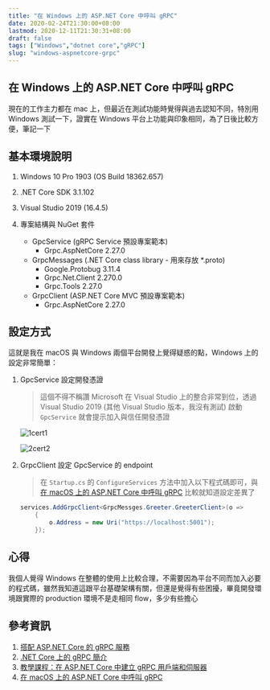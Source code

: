 ```yaml
---
title: "在 Windows 上的 ASP.NET Core 中呼叫 gRPC"
date: 2020-02-24T21:30:00+08:00
lastmod: 2020-12-11T21:30:31+08:00
draft: false
tags: ["Windows","dotnet core","gRPC"]
slug: "windows-aspnetcore-grpc"
---
```


## 在 Windows 上的 ASP.NET Core 中呼叫 gRPC

現在的工作主力都在 mac 上，但最近在測試功能時覺得與過去認知不同，特別用 Windows 測試一下，證實在 Windows 平台上功能與印象相同，為了日後比較方便，筆記一下

## 基本環境說明

1. Windows 10 Pro 1903 (OS Build 18362.657)
2. .NET Core SDK 3.1.102
3. Visual Studio 2019 (16.4.5)
4. 專案結構與 NuGet 套件

    - GpcService (gRPC Service 預設專案範本)
      - Grpc.AspNetCore 2.27.0
    - GrpcMessages (.NET Core class library - 用來存放 *.proto)
      - Google.Protobug 3.11.4
      - Grpc.Net.Client 2.270.0
      - Grpc.Tools 2.27.0
    - GrpcClient (ASP.NET Core MVC 預設專案範本)
      - Grpc.AspNetCore 2.27.0

## 設定方式

這就是我在 macOS 與 Windows 兩個平台開發上覺得疑惑的點，Windows 上的設定非常簡單：

1. GpcService 設定開發憑證

    > 這個不得不稱讚 Microsoft 在 Visual Studio 上的整合非常到位，透過 Visual Studio 2019 (其他 Visual Studio 版本，我沒有測試) 啟動 `GpcService` 就會提示加入與信任開發憑證

    ![1cert1](https://user-images.githubusercontent.com/3851540/75628253-1cc41280-5c12-11ea-8bbb-b196ee817b04.png)

    ![2cert2](https://user-images.githubusercontent.com/3851540/75628255-1e8dd600-5c12-11ea-9a52-fcdec4305fba.png)

2. GrpcClient 設定 GpcService 的 endpoint

    > 在 `Startup.cs` 的 `ConfigureServices` 方法中加入以下程式碼即可，與 [在 macOS 上的 ASP.NET Core 中呼叫 gRPC](/macos-aspnetcore-grpc) 比較就知道設定差異了

    ```cs
    services.AddGrpcClient<GrpcMessges.Greeter.GreeterClient>(o =>
        {
            o.Address = new Uri("https://localhost:5001");
        });
    ```

## 心得

我個人覺得 Windows 在整體的使用上比較合理，不需要因為平台不同而加入必要的程式碼，雖然我知道這跟平台基礎架構有關，但還是覺得有些困擾，畢竟開發環境跟實際的 production 環境不是走相同 flow，多少有些擔心

## 參考資訊

1. [搭配 ASP.NET Core 的 gRPC 服務](https://docs.microsoft.com/zh-tw/aspnet/core/grpc/aspnetcore?view=aspnetcore-3.1&tabs=visual-studio&WT.mc_id=DOP-MVP-5002594)
2. [.NET Core 上的 gRPC 簡介](https://docs.microsoft.com/zh-tw/aspnet/core/grpc/?view=aspnetcore-3.1&WT.mc_id=DOP-MVP-5002594)
3. [教學課程：在 ASP.NET Core 中建立 gRPC 用戶端和伺服器](https://docs.microsoft.com/zh-tw/aspnet/core/tutorials/grpc/grpc-start?view=aspnetcore-3.1&tabs=visual-studio&WT.mc_id=DOP-MVP-5002594)
4. [在 macOS 上的 ASP.NET Core 中呼叫 gRPC](/macos-aspnetcore-grpc)
